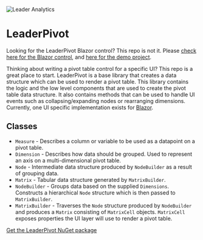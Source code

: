 ![Leader Analytics](./logo.png)
 
# LeaderPivot

Looking for the LeaderPivot Blazor control? This repo is not it.  Please [check here for the Blazor control](https://github.com/leaderanalytics/LeaderPivot.Blazor), and [here for the demo project](https://github.com/leaderanalytics/LeaderPivot.BlazorDemo).



Thinking about writing a pivot table control for a specific UI?  This repo is a great place to start.  LeaderPivot is a base library that creates a data structure which can be used to render a pivot table.  This library contains the logic and the low level components that are used to create the pivot table data structure.  It also contains methods that can be used to handle UI events such as collapsing/expanding nodes or rearranging dimensions.  Currently, one UI specific implementation exists for [Blazor](https://github.com/leaderanalytics/LeaderPivot.Blazor).


## Classes

* `Measure` - Describes a column or variable to be used as a datapoint on a pivot table.
* `Dimension` - Describes how data should be grouped.  Used to represent an axis on a multi-dimensional pivot table.
* `Node` - Intermediate data structure produced by `NodeBuilder` as a result of grouping data.
* `Matrix` - Tabular data structure generated by `MatrixBuilder`.  
* `NodeBuilder` - Groups data based on the supplied `Dimensions`. Constructs a hierarchical `Node` structure which is then passed to `MatrixBuilder`.
* `MatrixBuilder` - Traverses the `Node` structure produced by `NodeBuilder` and produces a `Matrix` consisting of `MatrixCell` objects. `MatrixCell` exposes properties the UI layer will use to render a pivot table.


[Get the LeaderPivot NuGet package](https://www.nuget.org/packages/LeaderAnalytics.LeaderPivot/)